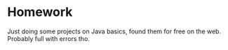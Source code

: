 # Homework

Just doing some projects on Java basics, found them for free on the web. Probably full with errors tho.
